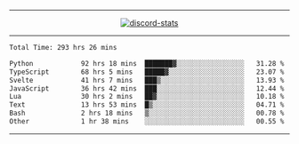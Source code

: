<a href="https://www.github.com/ripavoid" target="_blank" rel="noreferrer">

-------

<div align='center'>
    <a href='https://discordapp.com/users/825178146797518881'>
        <img align='center' alt='discord-stats' src='https://api.discord-status.me/825178146797518881?nitro&boost=4&gradient=%231e0b1a%2C%23000000%2C%23000000%2C%23160316'></img>
    </a>
</div>

-------

<!--START_SECTION:waka-->

```txt
Total Time: 293 hrs 26 mins

Python            92 hrs 18 mins  ███████▓░░░░░░░░░░░░░░░░░   31.28 %
TypeScript        68 hrs 5 mins   █████▓░░░░░░░░░░░░░░░░░░░   23.07 %
Svelte            41 hrs 7 mins   ███▒░░░░░░░░░░░░░░░░░░░░░   13.93 %
JavaScript        36 hrs 42 mins  ███░░░░░░░░░░░░░░░░░░░░░░   12.44 %
Lua               30 hrs 2 mins   ██▓░░░░░░░░░░░░░░░░░░░░░░   10.18 %
Text              13 hrs 53 mins  █▒░░░░░░░░░░░░░░░░░░░░░░░   04.71 %
Bash              2 hrs 18 mins   ▒░░░░░░░░░░░░░░░░░░░░░░░░   00.78 %
Other             1 hr 38 mins    ░░░░░░░░░░░░░░░░░░░░░░░░░   00.55 %
```

<!--END_SECTION:waka-->

-------
